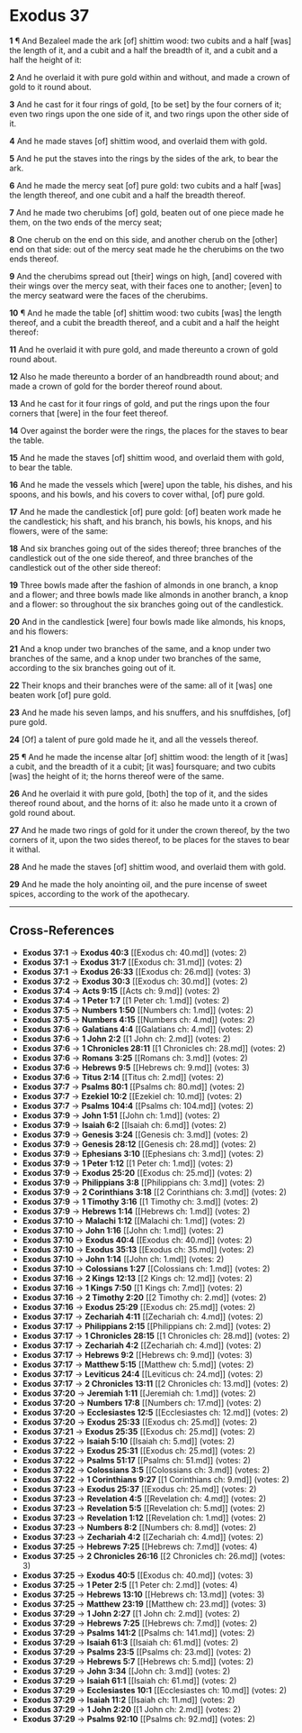 # Exodus 37

**1** ¶ And Bezaleel made the ark [of] shittim wood: two cubits and a half [was] the length of it, and a cubit and a half the breadth of it, and a cubit and a half the height of it:

**2** And he overlaid it with pure gold within and without, and made a crown of gold to it round about.

**3** And he cast for it four rings of gold, [to be set] by the four corners of it; even two rings upon the one side of it, and two rings upon the other side of it.

**4** And he made staves [of] shittim wood, and overlaid them with gold.

**5** And he put the staves into the rings by the sides of the ark, to bear the ark.

**6** And he made the mercy seat [of] pure gold: two cubits and a half [was] the length thereof, and one cubit and a half the breadth thereof.

**7** And he made two cherubims [of] gold, beaten out of one piece made he them, on the two ends of the mercy seat;

**8** One cherub on the end on this side, and another cherub on the [other] end on that side: out of the mercy seat made he the cherubims on the two ends thereof.

**9** And the cherubims spread out [their] wings on high, [and] covered with their wings over the mercy seat, with their faces one to another; [even] to the mercy seatward were the faces of the cherubims.

**10** ¶ And he made the table [of] shittim wood: two cubits [was] the length thereof, and a cubit the breadth thereof, and a cubit and a half the height thereof:

**11** And he overlaid it with pure gold, and made thereunto a crown of gold round about.

**12** Also he made thereunto a border of an handbreadth round about; and made a crown of gold for the border thereof round about.

**13** And he cast for it four rings of gold, and put the rings upon the four corners that [were] in the four feet thereof.

**14** Over against the border were the rings, the places for the staves to bear the table.

**15** And he made the staves [of] shittim wood, and overlaid them with gold, to bear the table.

**16** And he made the vessels which [were] upon the table, his dishes, and his spoons, and his bowls, and his covers to cover withal, [of] pure gold.

**17** And he made the candlestick [of] pure gold: [of] beaten work made he the candlestick; his shaft, and his branch, his bowls, his knops, and his flowers, were of the same:

**18** And six branches going out of the sides thereof; three branches of the candlestick out of the one side thereof, and three branches of the candlestick out of the other side thereof:

**19** Three bowls made after the fashion of almonds in one branch, a knop and a flower; and three bowls made like almonds in another branch, a knop and a flower: so throughout the six branches going out of the candlestick.

**20** And in the candlestick [were] four bowls made like almonds, his knops, and his flowers:

**21** And a knop under two branches of the same, and a knop under two branches of the same, and a knop under two branches of the same, according to the six branches going out of it.

**22** Their knops and their branches were of the same: all of it [was] one beaten work [of] pure gold.

**23** And he made his seven lamps, and his snuffers, and his snuffdishes, [of] pure gold.

**24** [Of] a talent of pure gold made he it, and all the vessels thereof.

**25** ¶ And he made the incense altar [of] shittim wood: the length of it [was] a cubit, and the breadth of it a cubit; [it was] foursquare; and two cubits [was] the height of it; the horns thereof were of the same.

**26** And he overlaid it with pure gold, [both] the top of it, and the sides thereof round about, and the horns of it: also he made unto it a crown of gold round about.

**27** And he made two rings of gold for it under the crown thereof, by the two corners of it, upon the two sides thereof, to be places for the staves to bear it withal.

**28** And he made the staves [of] shittim wood, and overlaid them with gold.

**29** And he made the holy anointing oil, and the pure incense of sweet spices, according to the work of the apothecary.

---

## Cross-References

- **Exodus 37:1** → **Exodus 40:3** [[Exodus ch: 40.md]] (votes: 2)
- **Exodus 37:1** → **Exodus 31:7** [[Exodus ch: 31.md]] (votes: 2)
- **Exodus 37:1** → **Exodus 26:33** [[Exodus ch: 26.md]] (votes: 3)
- **Exodus 37:2** → **Exodus 30:3** [[Exodus ch: 30.md]] (votes: 2)
- **Exodus 37:4** → **Acts 9:15** [[Acts ch: 9.md]] (votes: 2)
- **Exodus 37:4** → **1 Peter 1:7** [[1 Peter ch: 1.md]] (votes: 2)
- **Exodus 37:5** → **Numbers 1:50** [[Numbers ch: 1.md]] (votes: 2)
- **Exodus 37:5** → **Numbers 4:15** [[Numbers ch: 4.md]] (votes: 2)
- **Exodus 37:6** → **Galatians 4:4** [[Galatians ch: 4.md]] (votes: 2)
- **Exodus 37:6** → **1 John 2:2** [[1 John ch: 2.md]] (votes: 2)
- **Exodus 37:6** → **1 Chronicles 28:11** [[1 Chronicles ch: 28.md]] (votes: 2)
- **Exodus 37:6** → **Romans 3:25** [[Romans ch: 3.md]] (votes: 2)
- **Exodus 37:6** → **Hebrews 9:5** [[Hebrews ch: 9.md]] (votes: 3)
- **Exodus 37:6** → **Titus 2:14** [[Titus ch: 2.md]] (votes: 2)
- **Exodus 37:7** → **Psalms 80:1** [[Psalms ch: 80.md]] (votes: 2)
- **Exodus 37:7** → **Ezekiel 10:2** [[Ezekiel ch: 10.md]] (votes: 2)
- **Exodus 37:7** → **Psalms 104:4** [[Psalms ch: 104.md]] (votes: 2)
- **Exodus 37:9** → **John 1:51** [[John ch: 1.md]] (votes: 2)
- **Exodus 37:9** → **Isaiah 6:2** [[Isaiah ch: 6.md]] (votes: 2)
- **Exodus 37:9** → **Genesis 3:24** [[Genesis ch: 3.md]] (votes: 2)
- **Exodus 37:9** → **Genesis 28:12** [[Genesis ch: 28.md]] (votes: 2)
- **Exodus 37:9** → **Ephesians 3:10** [[Ephesians ch: 3.md]] (votes: 2)
- **Exodus 37:9** → **1 Peter 1:12** [[1 Peter ch: 1.md]] (votes: 2)
- **Exodus 37:9** → **Exodus 25:20** [[Exodus ch: 25.md]] (votes: 2)
- **Exodus 37:9** → **Philippians 3:8** [[Philippians ch: 3.md]] (votes: 2)
- **Exodus 37:9** → **2 Corinthians 3:18** [[2 Corinthians ch: 3.md]] (votes: 2)
- **Exodus 37:9** → **1 Timothy 3:16** [[1 Timothy ch: 3.md]] (votes: 2)
- **Exodus 37:9** → **Hebrews 1:14** [[Hebrews ch: 1.md]] (votes: 2)
- **Exodus 37:10** → **Malachi 1:12** [[Malachi ch: 1.md]] (votes: 2)
- **Exodus 37:10** → **John 1:16** [[John ch: 1.md]] (votes: 2)
- **Exodus 37:10** → **Exodus 40:4** [[Exodus ch: 40.md]] (votes: 2)
- **Exodus 37:10** → **Exodus 35:13** [[Exodus ch: 35.md]] (votes: 2)
- **Exodus 37:10** → **John 1:14** [[John ch: 1.md]] (votes: 2)
- **Exodus 37:10** → **Colossians 1:27** [[Colossians ch: 1.md]] (votes: 2)
- **Exodus 37:16** → **2 Kings 12:13** [[2 Kings ch: 12.md]] (votes: 2)
- **Exodus 37:16** → **1 Kings 7:50** [[1 Kings ch: 7.md]] (votes: 2)
- **Exodus 37:16** → **2 Timothy 2:20** [[2 Timothy ch: 2.md]] (votes: 2)
- **Exodus 37:16** → **Exodus 25:29** [[Exodus ch: 25.md]] (votes: 2)
- **Exodus 37:17** → **Zechariah 4:11** [[Zechariah ch: 4.md]] (votes: 2)
- **Exodus 37:17** → **Philippians 2:15** [[Philippians ch: 2.md]] (votes: 2)
- **Exodus 37:17** → **1 Chronicles 28:15** [[1 Chronicles ch: 28.md]] (votes: 2)
- **Exodus 37:17** → **Zechariah 4:2** [[Zechariah ch: 4.md]] (votes: 2)
- **Exodus 37:17** → **Hebrews 9:2** [[Hebrews ch: 9.md]] (votes: 3)
- **Exodus 37:17** → **Matthew 5:15** [[Matthew ch: 5.md]] (votes: 2)
- **Exodus 37:17** → **Leviticus 24:4** [[Leviticus ch: 24.md]] (votes: 2)
- **Exodus 37:17** → **2 Chronicles 13:11** [[2 Chronicles ch: 13.md]] (votes: 2)
- **Exodus 37:20** → **Jeremiah 1:11** [[Jeremiah ch: 1.md]] (votes: 2)
- **Exodus 37:20** → **Numbers 17:8** [[Numbers ch: 17.md]] (votes: 2)
- **Exodus 37:20** → **Ecclesiastes 12:5** [[Ecclesiastes ch: 12.md]] (votes: 2)
- **Exodus 37:20** → **Exodus 25:33** [[Exodus ch: 25.md]] (votes: 2)
- **Exodus 37:21** → **Exodus 25:35** [[Exodus ch: 25.md]] (votes: 2)
- **Exodus 37:22** → **Isaiah 5:10** [[Isaiah ch: 5.md]] (votes: 2)
- **Exodus 37:22** → **Exodus 25:31** [[Exodus ch: 25.md]] (votes: 2)
- **Exodus 37:22** → **Psalms 51:17** [[Psalms ch: 51.md]] (votes: 2)
- **Exodus 37:22** → **Colossians 3:5** [[Colossians ch: 3.md]] (votes: 2)
- **Exodus 37:22** → **1 Corinthians 9:27** [[1 Corinthians ch: 9.md]] (votes: 2)
- **Exodus 37:23** → **Exodus 25:37** [[Exodus ch: 25.md]] (votes: 2)
- **Exodus 37:23** → **Revelation 4:5** [[Revelation ch: 4.md]] (votes: 2)
- **Exodus 37:23** → **Revelation 5:5** [[Revelation ch: 5.md]] (votes: 2)
- **Exodus 37:23** → **Revelation 1:12** [[Revelation ch: 1.md]] (votes: 2)
- **Exodus 37:23** → **Numbers 8:2** [[Numbers ch: 8.md]] (votes: 2)
- **Exodus 37:23** → **Zechariah 4:2** [[Zechariah ch: 4.md]] (votes: 2)
- **Exodus 37:25** → **Hebrews 7:25** [[Hebrews ch: 7.md]] (votes: 4)
- **Exodus 37:25** → **2 Chronicles 26:16** [[2 Chronicles ch: 26.md]] (votes: 3)
- **Exodus 37:25** → **Exodus 40:5** [[Exodus ch: 40.md]] (votes: 3)
- **Exodus 37:25** → **1 Peter 2:5** [[1 Peter ch: 2.md]] (votes: 4)
- **Exodus 37:25** → **Hebrews 13:10** [[Hebrews ch: 13.md]] (votes: 3)
- **Exodus 37:25** → **Matthew 23:19** [[Matthew ch: 23.md]] (votes: 3)
- **Exodus 37:29** → **1 John 2:27** [[1 John ch: 2.md]] (votes: 2)
- **Exodus 37:29** → **Hebrews 7:25** [[Hebrews ch: 7.md]] (votes: 2)
- **Exodus 37:29** → **Psalms 141:2** [[Psalms ch: 141.md]] (votes: 2)
- **Exodus 37:29** → **Isaiah 61:3** [[Isaiah ch: 61.md]] (votes: 2)
- **Exodus 37:29** → **Psalms 23:5** [[Psalms ch: 23.md]] (votes: 2)
- **Exodus 37:29** → **Hebrews 5:7** [[Hebrews ch: 5.md]] (votes: 2)
- **Exodus 37:29** → **John 3:34** [[John ch: 3.md]] (votes: 2)
- **Exodus 37:29** → **Isaiah 61:1** [[Isaiah ch: 61.md]] (votes: 2)
- **Exodus 37:29** → **Ecclesiastes 10:1** [[Ecclesiastes ch: 10.md]] (votes: 2)
- **Exodus 37:29** → **Isaiah 11:2** [[Isaiah ch: 11.md]] (votes: 2)
- **Exodus 37:29** → **1 John 2:20** [[1 John ch: 2.md]] (votes: 2)
- **Exodus 37:29** → **Psalms 92:10** [[Psalms ch: 92.md]] (votes: 2)
